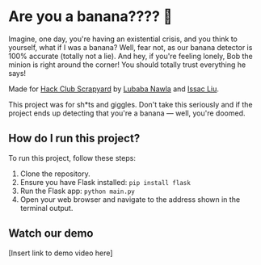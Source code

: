 # Are you a banana???? 🍌

Imagine, one day, you're having an existential crisis, and you think to yourself, what if I was a banana? Well, fear not, as our banana detector is 100% accurate (totally not a lie). And hey, if you're feeling lonely, Bob the minion is right around the corner! You should totally trust everything he says!

Made for [Hack Club Scrapyard](https://scrapyard.hackclub.com/) by [Lubaba Nawla](https://github.com/lubabanawla) and [Issac Liu](https://github.com/Marcus5408).

This project was for sh*ts and giggles. Don't take this seriously and if the project ends up detecting that you're a banana — well, you're doomed.

## How do I run this project?

To run this project, follow these steps:
1. Clone the repository.
2. Ensure you have Flask installed:
```pip install flask```
3. Run the Flask app:
```python main.py```
4. Open your web browser and navigate to the address shown in the terminal output.

## Watch our demo

[Insert link to demo video here]
